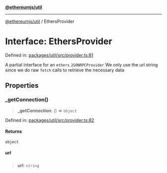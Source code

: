 [**@ethereumjs/util**](../README.md)

***

[@ethereumjs/util](../README.md) / EthersProvider

# Interface: EthersProvider

Defined in: [packages/util/src/provider.ts:81](https://github.com/ethereumjs/ethereumjs-monorepo/blob/master/packages/util/src/provider.ts#L81)

A partial interface for an `ethers` `JSONRPCProvider`
We only use the url string since we do raw `fetch` calls to
retrieve the necessary data

## Properties

### \_getConnection()

> **\_getConnection**: () => `object`

Defined in: [packages/util/src/provider.ts:82](https://github.com/ethereumjs/ethereumjs-monorepo/blob/master/packages/util/src/provider.ts#L82)

#### Returns

`object`

##### url

> **url**: `string`
